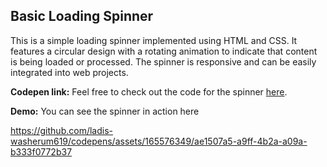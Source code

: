 ## Basic Loading Spinner
This is a simple loading spinner implemented using HTML and CSS. It features a circular design with a rotating animation to indicate that content is being loaded or processed. The spinner is responsive and can be easily integrated into web projects.

**Codepen link:** Feel free to check out the code for the spinner [here](https://codepen.io/ladis-washerum619/pen/zYXeaZr).

**Demo:** You can see the spinner in action here

https://github.com/ladis-washerum619/codepens/assets/165576349/ae1507a5-a9ff-4b2a-a09a-b333f0772b37

